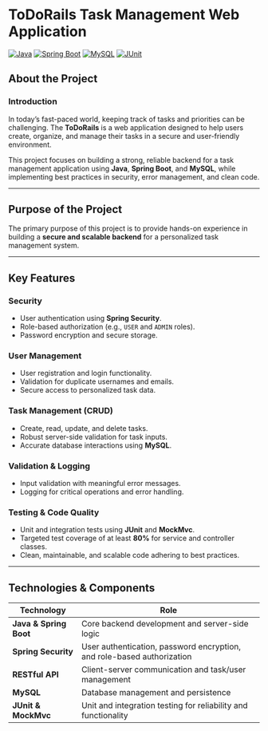 # ToDoRails Task Management Web Application

[![Java](https://img.shields.io/badge/Java-17-blue)](https://www.oracle.com/java/)
[![Spring Boot](https://img.shields.io/badge/Spring%20Boot-2.7.x-green)](https://spring.io/projects/spring-boot)
[![MySQL](https://img.shields.io/badge/MySQL-8.0-orange)](https://www.mysql.com/)
[![JUnit](https://img.shields.io/badge/JUnit-5-purple)](https://junit.org/junit5/)

## About the Project

### Introduction
In today’s fast-paced world, keeping track of tasks and priorities can be challenging. The **ToDoRails** is a web application designed to help users create, organize, and manage their tasks in a secure and user-friendly environment.

This project focuses on building a strong, reliable backend for a task management application using **Java**, **Spring Boot**, and **MySQL**, while implementing best practices in security, error management, and clean code.

---

## Purpose of the Project
The primary purpose of this project is to provide hands-on experience in building a **secure and scalable backend** for a personalized task management system. 

---

## Key Features

### Security
- User authentication using **Spring Security**.
- Role-based authorization (e.g., `USER` and `ADMIN` roles).
- Password encryption and secure storage.

### User Management
- User registration and login functionality.
- Validation for duplicate usernames and emails.
- Secure access to personalized task data.

### Task Management (CRUD)
- Create, read, update, and delete tasks.
- Robust server-side validation for task inputs.
- Accurate database interactions using **MySQL**.

### Validation & Logging
- Input validation with meaningful error messages.
- Logging for critical operations and error handling.

### Testing & Code Quality
- Unit and integration tests using **JUnit** and **MockMvc**.
- Targeted test coverage of at least **80%** for service and controller classes.
- Clean, maintainable, and scalable code adhering to best practices.

---

## Technologies & Components
| Technology | Role |
|------------|------|
| **Java & Spring Boot** | Core backend development and server-side logic |
| **Spring Security** | User authentication, password encryption, and role-based authorization |
| **RESTful API** | Client-server communication and task/user management |
| **MySQL** | Database management and persistence |
| **JUnit & MockMvc** | Unit and integration testing for reliability and functionality |



